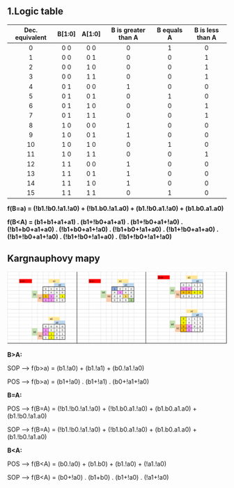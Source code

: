 ## 1.Logic table


| **Dec. equivalent** | **B[1:0]** | **A[1:0]** | **B is greater than A** | **B equals A** | **B is less than A** |
| :-: | :-: | :-: | :-: | :-: | :-: |
| 0 | 0 0 | 0 0 | 0 | 1 | 0 |
| 1 | 0 0 | 0 1 | 0 | 0 | 1 |
| 2 | 0 0 | 1 0 | 0 | 0 | 1 |
| 3 | 0 0 | 1 1 | 0 | 0 | 1 |
| 4 | 0 1 | 0 0 | 1 | 0 | 0 |
| 5 | 0 1 | 0 1 | 0 | 1 | 0 |
| 6 | 0 1 | 1 0 | 0 | 0 | 1 |
| 7 | 0 1 | 1 1 | 0 | 0 | 1 |
| 8 | 1 0 | 0 0 | 1 | 0 | 0 |
| 9 | 1 0 | 0 1 | 1 | 0 | 0 |
| 10 | 1 0 | 1 0 | 0 | 1 | 0 |
| 11 | 1 0 | 1 1 | 0 | 0 | 1 |
| 12 | 1 1 | 0 0 | 1 | 0 | 0 |
| 13 | 1 1 | 0 1 | 1 | 0 | 0 |
| 14 | 1 1 | 1 0 | 1 | 0 | 0 |
| 15 | 1 1 | 1 1 | 0 | 1 | 0 |



**f(B=a) = (!b1.!b0.!a1.!a0) + (!b1.b0.!a1.a0) + (b1.!b0.a1.!a0) + (b1.b0.a1.a0)**


**f(B<A) = (b1+b1+a1+a1) . (b1+!b0+a1+a1) . (b1+!b0+a1+!a0) . (!b1+b0+a1+a0) . (!b1+b0+a1+!a0) . (!b1+b0+!a1+a0) . (!b1+!b0+a1+a0) . (!b1+!b0+a1+!a0) . (!b1+!b0+!a1+a0) . (!b1+!b0+!a1+!a0)**


## Kargnauphovy mapy

![Karnaugh](images/excel_karnaugh.png)

**B>A:**

SOP --> f(b>a) = (b1.!a0) + (b1.!a1) + (b0.!a1.!a0)

POS --> f(b>a) = (b1+!a0) . (b1+!a1) . (b0+!a1+!a0)



**B=A:**

POS --> f(B=A) = (!b1.!b0.!a1.!a0) + (!b1.b0.a1.!a0) + (b1.b0.a1.a0) + (b1.!b0.!a1.a0)

SOP --> f(B=A) = (!b1.!b0.!a1.!a0) + (!b1.b0.a1.!a0) + (b1.b0.a1.a0) + (b1.!b0.!a1.a0)



**B<A:**

POS --> f(B<A) = (b0.!a0) + (b1.b0) + (b1.!a0) + (!a1.!a0)

SOP --> f(B<A) = (b0+!a0) . (b1+b0) . (b1+!a0) . (!a1+!a0)


